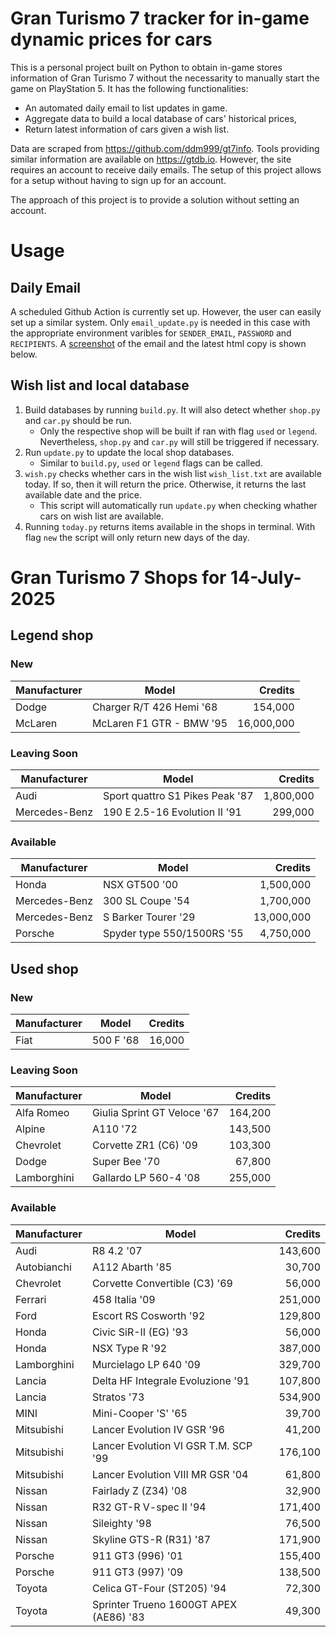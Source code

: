 # Gran Turismo 7 tracker for in-game dynamic prices for cars

This is a personal project built on Python to obtain in-game stores information of Gran Turismo 7 without the necessarity to manually start the game on PlayStation 5. It has the following functionalities:

- An automated daily email to list updates in game.
- Aggregate data to build a local database of cars' historical prices,
- Return latest information of cars given a wish list.

Data are scraped from https://github.com/ddm999/gt7info. Tools providing similar information are available on https://gtdb.io. However, the site requires an account to receive daily emails. The setup of this project allows for a setup without having to sign up for an account.

The approach of this project is to provide a solution without setting an account.

# Usage

## Daily Email

A scheduled Github Action is currently set up. However, the user can easily set up a similar system. Only `email_update.py` is needed in this case with the appropriate environment varibles for `SENDER_EMAIL`, `PASSWORD` and `RECIPIENTS`. A [screenshot](https://raw.githubusercontent.com/marcohoucheng/Gran-Turismo-7-Price-Tracker/main/data/email_screenshot.png) of the email and the latest html copy is shown below.

## Wish list and local database

1. Build databases by running `build.py`. It will also detect whether `shop.py` and `car.py` should be run.
    - Only the respective shop will be built if ran with flag `used` or `legend`. Nevertheless, `shop.py` and `car.py` will still be triggered if necessary.
2. Run `update.py` to update the local shop databases.
    - Similar to `build.py`, `used` or `legend` flags can be called.
3. `wish.py` checks whether cars in the wish list `wish_list.txt` are available today. If so, then it will return the price. Otherwise, it returns the last available date and the price.
    - This script will automatically run `update.py` when checking whather cars on wish list are available.
4. Running `today.py` returns items available in the shops in terminal. With flag `new` the script will only return new days of the day.


# Gran Turismo 7 Shops for 14-July-2025



## Legend shop

### New
 | Manufacturer | Model | Credits |
 | --- | --- | --: |
|Dodge|Charger R/T 426 Hemi '68|154,000|
|McLaren|McLaren F1 GTR - BMW '95|16,000,000|

### Leaving Soon
 | Manufacturer | Model | Credits |
 | --- | --- | --: |
|Audi|Sport quattro S1 Pikes Peak '87|1,800,000|
|Mercedes-Benz|190 E 2.5-16 Evolution II '91|299,000|

### Available
 | Manufacturer | Model | Credits |
 | --- | --- | --: |
|Honda|NSX GT500 '00|1,500,000|
|Mercedes-Benz|300 SL Coupe '54|1,700,000|
|Mercedes-Benz|S Barker Tourer '29|13,000,000|
|Porsche|Spyder type 550/1500RS '55|4,750,000|


## Used shop

### New
 | Manufacturer | Model | Credits |
 | --- | --- | --: |
|Fiat|500 F '68|16,000|

### Leaving Soon
 | Manufacturer | Model | Credits |
 | --- | --- | --: |
|Alfa Romeo|Giulia Sprint GT Veloce '67|164,200|
|Alpine|A110 '72|143,500|
|Chevrolet|Corvette ZR1 (C6) '09|103,300|
|Dodge|Super Bee '70|67,800|
|Lamborghini|Gallardo LP 560-4 '08|255,000|

### Available
 | Manufacturer | Model | Credits |
 | --- | --- | --: |
|Audi|R8 4.2 '07|143,600|
|Autobianchi|A112 Abarth '85|30,700|
|Chevrolet|Corvette Convertible (C3) '69|56,000|
|Ferrari|458 Italia '09|251,000|
|Ford|Escort RS Cosworth '92|129,800|
|Honda|Civic SiR-II (EG) '93|56,000|
|Honda|NSX Type R '92|387,000|
|Lamborghini|Murcielago LP 640 '09|329,700|
|Lancia|Delta HF Integrale Evoluzione '91|107,800|
|Lancia|Stratos '73|534,900|
|MINI|Mini-Cooper 'S' '65|39,700|
|Mitsubishi|Lancer Evolution IV GSR '96|41,200|
|Mitsubishi|Lancer Evolution VI GSR T.M. SCP '99|176,100|
|Mitsubishi|Lancer Evolution VIII MR GSR '04|61,800|
|Nissan|Fairlady Z (Z34) '08|32,900|
|Nissan|R32 GT-R V-spec II '94|171,400|
|Nissan|Sileighty '98|76,500|
|Nissan|Skyline GTS-R (R31) '87|171,900|
|Porsche|911 GT3 (996) '01|155,400|
|Porsche|911 GT3 (997) '09|138,500|
|Toyota|Celica GT-Four (ST205) '94|72,300|
|Toyota|Sprinter Trueno 1600GT APEX (AE86) '83|49,300|
